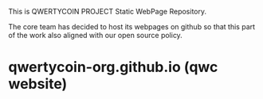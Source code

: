 This is QWERTYCOIN PROJECT Static WebPage Repository.

The core team has decided to host its webpages on github so that this part of the work also aligned with our open source policy.

# qwertycoin-org.github.io (qwc website)
